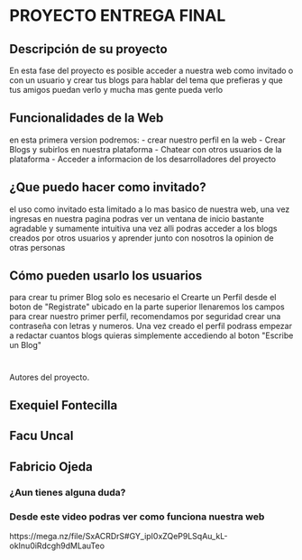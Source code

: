 <h1>PROYECTO ENTREGA FINAL</h1>

<h2>Descripción de su proyecto</h2>

En esta fase del proyecto es posible acceder a nuestra web como invitado o con un usuario y crear tus blogs para hablar del tema que prefieras y que tus amigos puedan verlo y mucha mas gente pueda verlo

<h2>Funcionalidades de la Web</h2>

en esta primera version podremos: 
    - crear nuestro perfil en la web
    - Crear Blogs y subirlos en nuestra plataforma
    - Chatear con otros usuarios de la plataforma
    - Acceder a informacion de los desarrolladores del proyecto

<h2>¿Que puedo hacer como invitado?</h2>

el uso como invitado esta limitado a lo mas basico de nuestra web, una vez ingresas en nuestra pagina podras ver un ventana de inicio bastante agradable y sumamente intuitiva
una vez alli podras acceder a los blogs creados por otros usuarios y aprender junto con nosotros la opinion de otras personas

<h2>Cómo pueden usarlo los usuarios</h2>

para crear tu primer Blog solo es necesario el Crearte un Perfil desde el boton de "Registrate" ubicado en la parte superior llenaremos los campos para crear nuestro primer perfil, recomendamos por seguridad crear una contraseña con letras y numeros. Una vez creado el perfil podrass empezar a redactar cuantos blogs quieras simplemente accediendo al boton "Escribe un Blog"

<h1></h1>Autores del proyecto.</h1>

<h2> Exequiel Fontecilla              </h2> 
<h2> Facu Uncal                       </h2> 
<h2> Fabricio Ojeda                   </h2>

<h3> ¿Aun tienes alguna duda?</h3>
<h3> Desde este video podras ver como funciona nuestra web </h3> 
https://mega.nz/file/SxACRDrS#GY_ipI0xZQeP9LSqAu_kL-okInu0iRdcgh9dMLauTeo
